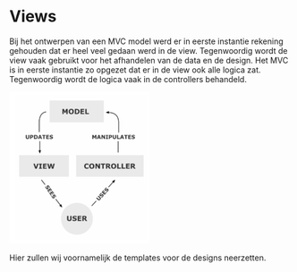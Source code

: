 # Views

Bij het ontwerpen van een MVC model werd er in eerste instantie rekening gehouden dat er heel veel gedaan werd in de view. Tegenwoordig wordt de view vaak gebruikt voor het afhandelen van de data en de design. Het MVC is in eerste instantie zo opgezet dat er in de view ook alle logica zat. Tegenwoordig wordt de logica vaak in de controllers behandeld.

![mvc](../asset/mvc.png)

Hier zullen wij voornamelijk de templates voor de designs neerzetten. 